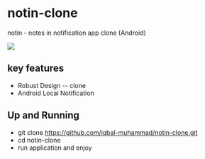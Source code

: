 # notin-clone

notin - notes in notification app clone (Android)

![](https://media.giphy.com/media/daxoQvCe0k2RtM6O4d/giphy.gif)

## key features
* Robust Design -- clone 
* Android Local Notification 

## Up and Running
* git clone https://github.com/iqbal-muhammad/notin-clone.git 
* cd notin-clone
* run application and enjoy
